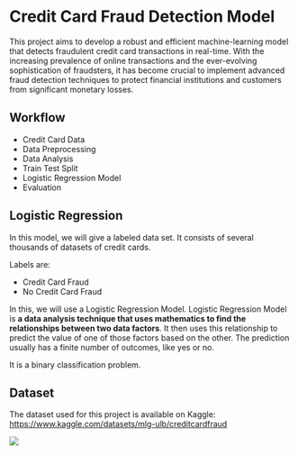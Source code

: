 <!DOCTYPE html>
<html lang="en">
<head>
 <meta charset="UTF-8">
 <meta name="viewport" content="width=device-width, initial-scale=1.0">
</head>
<body>
 <h1>Credit Card Fraud Detection Model</h1>
 <p>This project aims to develop a robust and efficient machine-learning model that detects fraudulent credit card transactions in real-time. With the increasing prevalence of online transactions and the ever-evolving sophistication of fraudsters, it has become crucial to implement advanced fraud detection techniques to protect financial institutions and customers from significant monetary losses.</p>
 <h2>Workflow</h2>
 <ul>
   <li>Credit Card Data</li>
   <li>Data Preprocessing</li>
   <li>Data Analysis</li>
   <li>Train Test Split</li>
   <li>Logistic Regression Model</li>
   <li>Evaluation</li>
 </ul>
 <h2>Logistic Regression</h2>
 <p>In this model, we will give a labeled data set. It consists of several thousands of datasets of credit cards.</p>
 <p>Labels are:</p>
 <ul>
   <li>Credit Card Fraud</li>
   <li>No Credit Card Fraud</li>
 </ul>
 <p>In this, we will use a Logistic Regression Model. Logistic Regression Model is <strong>a data analysis technique that uses mathematics to find the relationships between two data factors</strong>. It then uses this relationship to predict the value of one of those factors based on the other. The prediction usually has a finite number of outcomes, like yes or no.</p>
 <p>It is a binary classification problem.</p>
 <h2>Dataset</h2>
 <p>The dataset used for this project is available on Kaggle: <a href="https://www.kaggle.com/datasets/mlg-ulb/creditcardfraud" target="_blank">https://www.kaggle.com/datasets/mlg-ulb/creditcardfraud</a></p>
<img src="https://miro.medium.com/v2/resize:fit:640/0*_6WEDnZubsQfTMlY.png">
</body>
</html>
